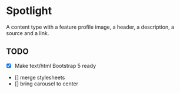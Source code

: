 # Spotlight

A content type with a feature profile image, a header, a description, a source and a link.

## TODO

- [x] Make text/html Bootstrap 5 ready
- [] merge stylesheets
- [] bring carousel to center
